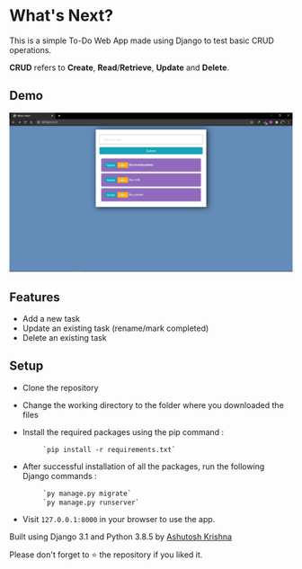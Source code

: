 # What's Next?

This is a simple To-Do Web App made using Django to test basic CRUD operations.

**CRUD** refers to **Create**, **Read**/**Retrieve**, **Update** and **Delete**.

## Demo

![What's Next? Demo](https://github.com/ashutoshkrris/WhatsNext/blob/master/whatsnext.png)

## Features
 * Add a new task
 * Update an existing task (rename/mark completed)
 * Delete an existing task

## Setup

 * Clone the repository
 * Change the working directory to the folder where you downloaded the files
 * Install the required packages using the pip command :
 
            `pip install -r requirements.txt`
 * After successful installation of all the packages, run the following Django commands :
 
            `py manage.py migrate`
            `py manage.py runserver`
            
 * Visit `127.0.0.1:8000` in your browser to use the app.

Built using Django 3.1 and Python 3.8.5 by [Ashutosh Krishna](http://ashutoshkrris.herokuapp.com)

Please don't forget to ⭐ the repository if you liked it.
